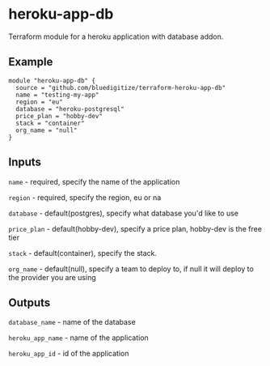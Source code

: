 # heroku-app-db
Terraform module for a heroku application with database addon. 

## Example
```hcl-terraform
module "heroku-app-db" {
  source = "github.com/bluedigitize/terraform-heroku-app-db"
  name = "testing-my-app"
  region = "eu"
  database = "heroku-postgresql"
  price_plan = "hobby-dev"
  stack = "container"
  org_name = "null"
}

```

## Inputs

`name` - required, specify the name of the application

`region` - required, specify the region, eu or na

`database` - default(postgres), specify what database you'd like to use

`price_plan` - default(hobby-dev), specify a price plan, hobby-dev is the free tier

`stack` - default(container), specify the stack.
  
`org_name` - default(null), specify a team to deploy to, if null it will deploy to the provider you are using
## Outputs
`database_name` - name of the database

`heroku_app_name` - name of the application

`heroku_app_id` - id of the application
